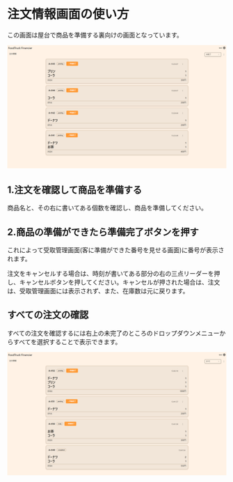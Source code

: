 # 注文情報画面の使い方

この画面は屋台で商品を準備する裏向けの画面となっています。

![注文情報 未完了を表示](/docs/images/register/orders/1.webp)

## 1.注文を確認して商品を準備する

商品名と、その右に書いてある個数を確認し、商品を準備してください。

## 2.商品の準備ができたら準備完了ボタンを押す

これによって受取管理画面(客に準備ができた番号を見せる画面)に番号が表示されます。

注文をキャンセルする場合は、時刻が書いてある部分の右の三点リーダーを押し、キャンセルボタンを押してください。キャンセルが押された場合は、注文は、受取管理画面には表示されず、また、在庫数は元に戻ります。

## すべての注文の確認

すべての注文を確認するには右上の未完了のところのドロップダウンメニューからすべてを選択することで表示できます。

![注文情報 すべてを表示](/docs/images/register/orders/2.webp)
